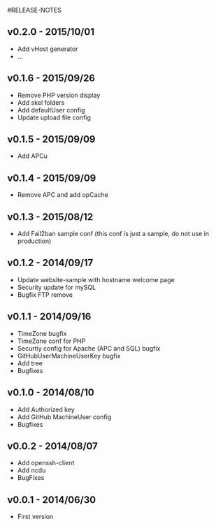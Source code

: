#RELEASE-NOTES

## v0.2.0 - 2015/10/01

* Add vHost generator
* ...

## v0.1.6 - 2015/09/26

* Remove PHP version display
* Add skel folders
* Add defaultUser config
* Update upload file config

## v0.1.5 - 2015/09/09

* Add APCu

## v0.1.4 - 2015/09/09

* Remove APC and add opCache

## v0.1.3 - 2015/08/12

* Add Fail2ban sample conf (this conf is just a sample, do not use in production)

## v0.1.2 - 2014/09/17

* Update website-sample with hostname welcome page
* Security update for mySQL
* Bugfix FTP remove

## v0.1.1 - 2014/09/16

* TimeZone bugfix
* TimeZone conf for PHP
* Securtiy config for Apache (APC and SQL) bugfix
* GitHubUserMachineUserKey bugfix
* Add tree
* Bugfixes

## v0.1.0 - 2014/08/10

* Add Authorized key
* Add GitHub MachineUser config
* Bugfixes

## v0.0.2 - 2014/08/07

* Add openssh-client
* Add ncdu
* BugFixes

## v0.0.1 - 2014/06/30

* First version

